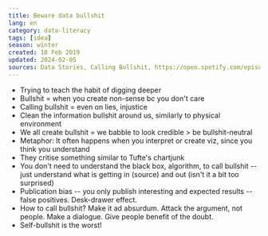 ```yaml
---
title: Beware data bullshit
lang: en
category: data-literacy
tags: [idea]
season: winter
created: 18 Feb 2019
updated: 2024-02-05
sources: Data Stories, Calling Bullshit, https://open.spotify.com/episode/192ZTX8K36SUCct1V9IGsJ?si=GH5q8CqURomk7VMNX01Wrg
---
```


- Trying to teach the habit of digging deeper
- Bullshit = when you create non-sense bc you don't care
- Calling bullshit = even on lies, injustice
- Clean the information bullshit around us, similarly to physical environment
- We all create bullshit = we babble to look credible > be bullshit-neutral
- Metaphor: It often happens when you interpret or create viz, since you think you understand
- They critise something similar to Tufte's chartjunk
- You don't need to understand the black box, algorithm, to call bullshit -- just understand what is getting in (source) and out (isn't it a bit too surprised)
- Publication bias -- you only publish interesting and expected results -- false positives. Desk-drawer effect.
- How to call bullshit? Make it ad absurdum. Attack the argument, not people. Make a dialogue. Give people benefit of the doubt.
- Self-bullshit is the worst!